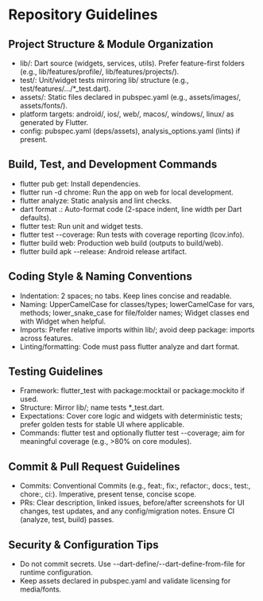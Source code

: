 # Repository Guidelines

## Project Structure & Module Organization
- lib/: Dart source (widgets, services, utils). Prefer feature-first folders (e.g., lib/features/profile/, lib/features/projects/).
- test/: Unit/widget tests mirroring lib/ structure (e.g., test/features/.../*_test.dart).
- assets/: Static files declared in pubspec.yaml (e.g., assets/images/, assets/fonts/).
- platform targets: android/, ios/, web/, macos/, windows/, linux/ as generated by Flutter.
- config: pubspec.yaml (deps/assets), analysis_options.yaml (lints) if present.

## Build, Test, and Development Commands
- flutter pub get: Install dependencies.
- flutter run -d chrome: Run the app on web for local development.
- flutter analyze: Static analysis and lint checks.
- dart format .: Auto-format code (2-space indent, line width per Dart defaults).
- flutter test: Run unit and widget tests.
- flutter test --coverage: Run tests with coverage reporting (lcov.info).
- flutter build web: Production web build (outputs to build/web).
- flutter build apk --release: Android release artifact.

## Coding Style & Naming Conventions
- Indentation: 2 spaces; no tabs. Keep lines concise and readable.
- Naming: UpperCamelCase for classes/types; lowerCamelCase for vars, methods; lower_snake_case for file/folder names; Widget classes end with Widget when helpful.
- Imports: Prefer relative imports within lib/; avoid deep package: imports across features.
- Linting/formatting: Code must pass flutter analyze and dart format.

## Testing Guidelines
- Framework: flutter_test with package:mocktail or package:mockito if used.
- Structure: Mirror lib/; name tests *_test.dart.
- Expectations: Cover core logic and widgets with deterministic tests; prefer golden tests for stable UI where applicable.
- Commands: flutter test and optionally flutter test --coverage; aim for meaningful coverage (e.g., >80% on core modules).

## Commit & Pull Request Guidelines
- Commits: Conventional Commits (e.g., feat:, fix:, refactor:, docs:, test:, chore:, ci:). Imperative, present tense, concise scope.
- PRs: Clear description, linked issues, before/after screenshots for UI changes, test updates, and any config/migration notes. Ensure CI (analyze, test, build) passes.

## Security & Configuration Tips
- Do not commit secrets. Use --dart-define/--dart-define-from-file for runtime configuration.
- Keep assets declared in pubspec.yaml and validate licensing for media/fonts.

